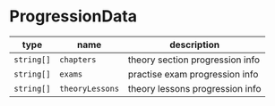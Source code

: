# ProgressionData
| type       | name            | description                     |
|------------|-----------------|---------------------------------|
| `string[]` | `chapters`      | theory section progression info |
| `string[]` | `exams`         | practise exam progression info  |
| `string[]` | `theoryLessons` | theory lessons progression info |
